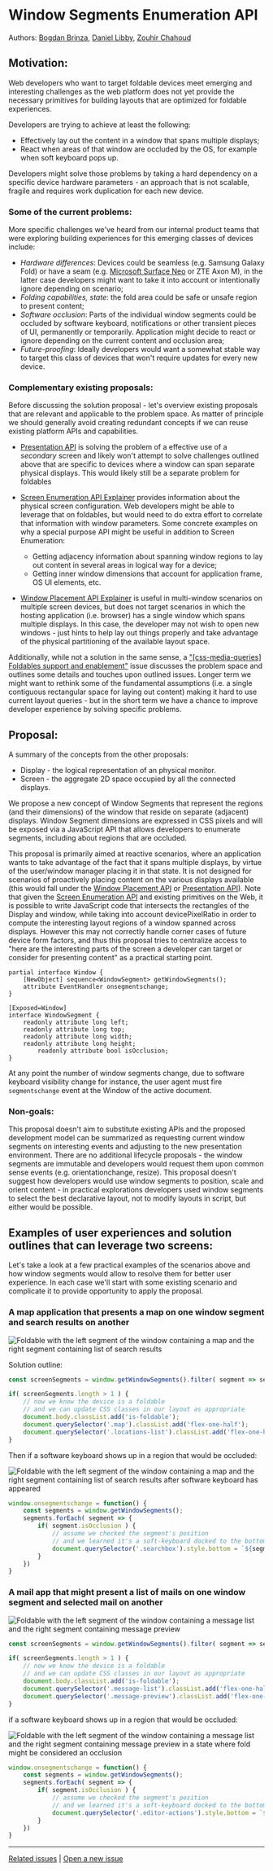 # Window Segments Enumeration API

Authors: [Bogdan Brinza](https://github.com/boggydigital), [Daniel Libby](https://github.com/dlibby-), [Zouhir Chahoud](https://github.com/Zouhir)

## Motivation:
Web developers who want to target foldable devices meet emerging and interesting challenges as the web platform does not yet provide the necessary primitives for building layouts that are optimized for foldable experiences.

Developers are trying to achieve at least the following:

- Effectively lay out the content in a window that spans multiple displays;
- React when areas of that window are occluded by the OS, for example when soft keyboard pops up.

Developers might solve those problems by taking a hard dependency on a specific device hardware parameters - an approach that is not scalable, fragile and requires work duplication for each new device.

### Some of the current problems:
More specific challenges we've heard from our internal product teams that were exploring building experiences for this emerging classes of devices include:

- *Hardware differences*: Devices could be seamless (e.g. Samsung Galaxy Fold) or have a seam (e.g. [Microsoft Surface Neo](https://www.microsoft.com/en-us/surface/devices/surface-neo) or ZTE Axon M), in the latter case developers might want to take it into account or intentionally ignore depending on scenario;
- *Folding capabilities, state*: the fold area could be safe or unsafe region to present content;
- *Software occlusion*: Parts of the individual window segments could be occluded by software keyboard, notifications or other transient pieces of UI, permanently or temporarily. Application might decide to react or ignore depending on the current content and occlusion area;
- *Future-proofing*: Ideally developers would want a somewhat stable way to target this class of devices that won't require updates for every new device.

### Complementary existing proposals:
Before discussing the solution proposal - let's overview existing proposals that are relevant and applicable to the problem space.
As matter of principle we should generally avoid creating redundant concepts if we can reuse existing platform APIs and capabilities.

- [Presentation API](https://w3c.github.io/presentation-api/) is solving the problem of a effective use of a _secondary_ screen and likely won't attempt to solve challenges outlined above that are specific to devices where a window can span separate physical displays. This would likely still be a separate problem for foldables

- [Screen Enumeration API Explainer](https://github.com/spark008/screen-enumeration/blob/master/EXPLAINER.md) provides information about the physical screen configuration. Web developers might be able to leverage that on foldables, but would need to do extra effort to correlate that information with window parameters. Some concrete examples on why a special purpose API might be useful in addition to Screen Enumeration:
	- Getting adjacency information about spanning window regions to lay out content in several areas in logical way for a device;
	- Getting inner window dimensions that account for application frame, OS UI elements, etc.
- [Window Placement API Explainer](https://github.com/spark008/window-placement/blob/master/EXPLAINER.md) is useful in multi-window scenarios on multiple screen devices, but does not target scenarios in which the hosting application (i.e. browser) has a single window which spans multiple displays. In this case, the developer may not wish to open new windows - just hints to help lay out things properly and take advantage of the physical partitioning of the available layout space.

Additionally, while not a solution in the same sense, a ["[css-media-queries] Foldables support and enablement"](https://github.com/w3c/csswg-drafts/issues/4141) issue discusses the problem space and outlines some details and touches upon outlined issues. Longer term we might want to rethink some of the fundamental assumptions (i.e. a single contiguous rectangular space for laying out content) making it hard to use current layout queries - but in the short term we have a chance to improve developer experience by solving specific problems.

## Proposal:

A summary of the concepts from the other proposals:
* Display - the logical representation of an physical monitor.
* Screen - the aggregate 2D space occupied by all the connected displays.

We propose a new concept of Window Segments that represent the regions (and their dimensions) of the window that reside on separate (adjacent) displays. Window Segment dimensions are expressed in CSS pixels and will be exposed via a JavaScript API that allows developers to enumerate segments, including about regions that are occluded.

This proposal is primarily aimed at reactive scenarios, where an application wants to take advantage of the fact that it spans multiple displays, by virtue of the user/window manager placing it in that state. It is not designed for scenarios of proactively placing content on the various displays available (this would fall under the [Window Placement API](https://github.com/spark008/window-placement/blob/master/EXPLAINER.md) or [Presentation API](https://w3c.github.io/presentation-api/)). Note that given the [Screen Enumeration API](https://github.com/spark008/screen-enumeration/blob/master/EXPLAINER.md) and existing primitives on the Web, it is possible to write JavaScript code that intersects the rectangles of the Display and window, while taking into account devicePixelRatio in order to compute the interesting layout regions of a window spanned across displays. However this may not correctly handle corner cases of future device form factors, and thus this proposal tries to centralize access to "here are the interesting parts of the screen a developer can target or consider for presenting content" as a practical starting point.

```
partial interface Window {
	[NewObject] sequence<WindowSegment> getWindowSegments();
	attribute EventHandler onsegmentschange;
}

[Exposed=Window]
interface WindowSegment {
	readonly attribute long left;
	readonly attribute long top;
	readonly attribute long width;
	readonly attribute long height;
        readonly attribute bool isOcclusion;
}
```

At any point the number of window segments change, due to software keyboard visibility change for instance, the user agent must fire `segmentschange` event at the Window of the active document.

### Non-goals:
This proposal doesn't aim to substitute existing APIs and the proposed development model can be summarized as requesting current window segments on interesting events and adjusting to the new presentation environment. There are no additional lifecycle proposals - the window segments are immutable and developers would request them upon common sense events (e.g. orientationchange, resize).
This proposal doesn't suggest how developers would use window segments to position, scale and orient content - in practical explorations developers used window segments to select the best declarative layout, not to modify layouts in script, but either would be possible.

## Examples of user experiences and solution outlines that can leverage two screens:

Let's take a look at a few practical examples of the scenarios above and how window segments would allow to resolve them for better user experience. In each case we'll start with some existing scenario and complicate it to provide opportunity to apply the proposal.

### A map application that presents a map on one window segment and search results on another

![Foldable with the left segment of the window containing a map and the right segment containing list of search results](map.png)

Solution outline:

```js  
const screenSegments = window.getWindowSegments().filter( segment => segment.isOcclusion === false );

if( screenSegments.length > 1 ) {
	// now we know the device is a foldable
	// and we can update CSS classes in our layout as appropriate
	document.body.classList.add('is-foldable');
	document.querySelector('.map').classList.add('flex-one-half');
	document.querySelector('.locations-list').classList.add('flex-one-half');
}
```

Then if a software keyboard shows up in a region that would be occluded:

![Foldable with the left segment of the window containing a map and the right segment containing list of search results after software keyboard has appeared](map-search.png)

```js  
window.onsegmentschange = function() {
	const segments = window.getWindowSegments();
	segments.forEach( segment => {
		if( segment.isOcclusion ) {
			// assume we checked the segment's position
			// and we learned it's a soft-keyboard docked to the bottom left
			document.querySelector('.searchbox').style.bottom = `${segment.height + 15}px`;
		}
	})
}
```

### A mail app that might present a list of mails on one window segment and selected mail on another

![Foldable with the left segment of the window containing a message list and the right segment containing message preview](mail.png)

```js  
const screenSegments = window.getWindowSegments().filter( segment => segment.isOcclusion === false );

if( screenSegments.length > 1 ) {
	// now we know the device is a foldable
	// and we can update CSS classes in our layout as appropriate
	document.body.classList.add('is-foldable');
	document.querySelector('.message-list').classList.add('flex-one-half');
	document.querySelector('.message-preview').classList.add('flex-one-half');
}
```

if a software keyboard shows up in a region that would be occluded:

![Foldable with the left segment of the window containing a message list and the right segment containing message preview in a state where fold might be considered an occlusion](mail-editor.png)

```js  
window.onsegmentschange = function() {
	const segments = window.getWindowSegments();
	segments.forEach( segment => {
		if( segment.isOcclusion ) {
			// assume we checked the segment's position
			// and we learned it's a soft-keyboard docked to the bottom right
			document.querySelector('.editor-actions').style.bottom = `${segment.height}px`
		}
	})
}
```

---
[Related issues](https://github.com/MicrosoftEdge/MSEdgeExplainers/labels/Window%20Segments%20API) | [Open a new issue](https://github.com/MicrosoftEdge/MSEdgeExplainers/issues/new?title=%5BWindow%20Segments%20API%5D)
